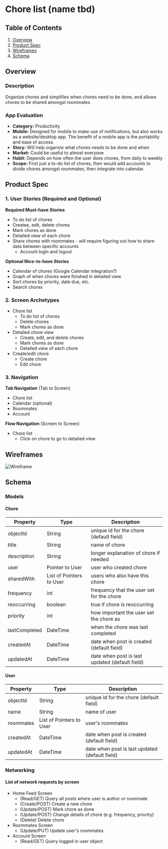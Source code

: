 # Chore list (name tbd)

## Table of Contents
1. [Overview](#Overview)
1. [Product Spec](#Product-Spec)
1. [Wireframes](#Wireframes)
2. [Schema](#Schema)

## Overview
### Description
Organize chores and simplifies when chores need to be done, and allows chores to be shared amongst roommates
### App Evaluation
- **Category:** Productivity
- **Mobile:** Designed for mobile to make use of notifications, but also works as a website/desktop app. The benefit of a mobile app is the portability and ease of access.
- **Story:** Will help organize what chores needs to be done and when
- **Market:** Could be useful to almost everyone
- **Habit:** Depends on how often the user does chores, from daily to weekly
- **Scope:** First just a to-do list of chores, then would add accounts to divide chores amongst roommates, then integrate into calendar.

## Product Spec

### 1. User Stories (Required and Optional)

**Required Must-have Stories**

* To do list of chores
* Createe, edit, delete chores
* Mark chores as done
* Detailed view of each chore
* Share chores with roommates - will require figuring out how to share data between specific accounts
    * Account login and logout

**Optional Nice-to-have Stories**

* Calendar of chores (Google Calendar integration?)
* Graph of when chores were finished in detailed view
* Sort chores by priority, date due, etc.
* Search chores

### 2. Screen Archetypes

* Chore list
   * To do list of chores
   * Delete chores
   * Mark chores as done
* Detailed chore view
   * Create, edit, and delete chores
   * Mark chores as done
   * Detailed view of each chore
* Create/edit chore
   * Create chore
   * Edit chore

### 3. Navigation

**Tab Navigation** (Tab to Screen)

* Chore list 
* Calendar (optional)
* Roommates
* Account


**Flow Navigation** (Screen to Screen)

* Chore list
   * Click on chore to go to detailed view

## Wireframes

![Wireframe](https://i.imgur.com/eP1cVOc.jpg)


## Schema 
### Models
#### Chore

   | Property      | Type     | Description |
   | ------------- | -------- | ------------|
   | objectId      | String   | unique id for the chore (default field) |
   | title         | String   | name of chore |
   | description   | String   | longer explanation of chore if needed |
   | user          | Pointer to User| user who created chore |
   | sharedWith    | List of Pointers to User | users who also have this chore |
   | frequency     | int      | frequency that the user set for the chore |
   | reoccurring   | boolean  | true if chore is reoccurring |
   | priority      | int      | how important the user set the chore as |
   | lastCompleted | DateTime | when the chore was last completed |
   | createdAt     | DateTime | date when post is created (default field) |
   | updatedAt     | DateTime | date when post is last updated (default field) |

#### User

   | Property      | Type     | Description |
   | ------------- | -------- | ------------|
   | objectId      | String   | unique id for the chore (default field) |
   | name          | String   | name of user |
   | roommates     | List of Pointers to User | user's roommates |
   | createdAt     | DateTime | date when post is created (default field) |
   | updatedAt     | DateTime | date when post is last updated (default field) |

### Networking

#### List of network requests by screen
   - Home Feed Screen
      - (Read/GET) Query all posts where user is author or roommate
      - (Create/POST) Create a new chore
      - (Update/POST) Mark chore as done
      - (Update/POST) Change details of chore (e.g. frequency, priority)
      - (Delete) Delete chore
   - Roommates Screen
      - (Update/PUT) Update user's roommates
   - Account Screen
      - (Read/GET) Query logged in user object
